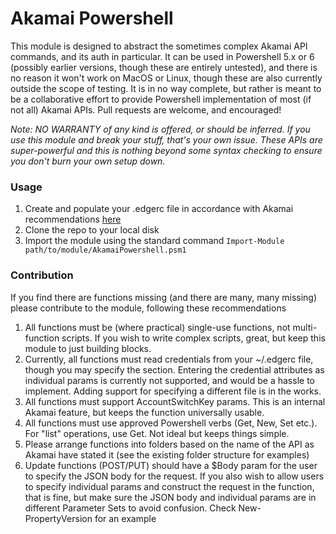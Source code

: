 # Akamai Powershell

This module is designed to abstract the sometimes complex Akamai API commands, and its auth in particular. It can be used in Powershell 5.x or 6 (possibly earlier versions, though these are entirely untested), and there is no reason it won't work on MacOS or Linux, though these are also currently outside the scope of testing. It is in no way complete, but rather is meant to be a collaborative effort to provide Powershell implementation of most (if not all) Akamai APIs. Pull requests are welcome, and encouraged!

*Note: NO WARRANTY of any kind is offered, or should be inferred. If you use this module and break your stuff, that's your own issue. These APIs are super-powerful and this is nothing beyond some syntax checking to ensure you don't burn your own setup down.*

### Usage

1. Create and populate your .edgerc file in accordance with Akamai recommendations [here](property/Get-PropertyVersionXML.ps1)
2. Clone the repo to your local disk
3. Import the module using the standard command `Import-Module path/to/module/AkamaiPowershell.psm1`

### Contribution

If you find there are functions missing (and there are many, many missing) please contribute to the module, following these recommendations

1. All functions must be (where practical) single-use functions, not multi-function scripts. If you wish to write complex scripts, great, but keep this module to just building blocks.
2. Currently, all functions must read credentials from your ~/.edgerc file, though you may specify the section. Entering the credential attributes as individual params is currently not supported, and would be a hassle to implement. Adding support for specifying a different file is in the works.
3. All functions must support AccountSwitchKey params. This is an internal Akamai feature, but keeps the function universally usable.
4. All functions must use approved Powershell verbs (Get, New, Set etc.). For "list" operations, use Get. Not ideal but keeps things simple.
5. Please arrange functions into folders based on the name of the API as Akamai have stated it (see the existing folder structure for examples)
6. Update functions (POST/PUT) should have a $Body param for the user to specify the JSON body for the request. If you also wish to allow users to specify individual params and construct the request in the function, that is fine, but make sure the JSON body and individual params are in different Parameter Sets to avoid confusion. Check New-PropertyVersion for an example